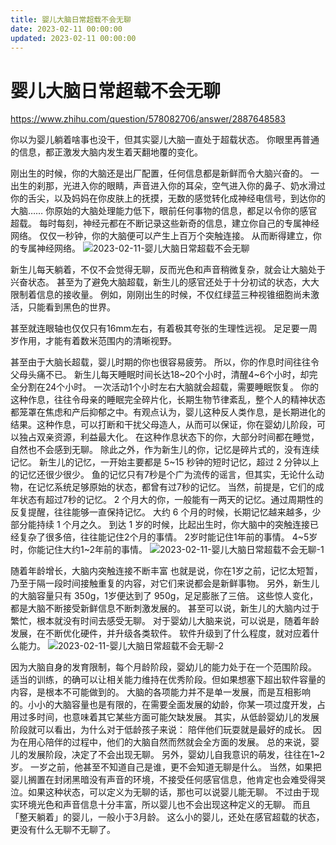 ```yaml
---
title: 婴儿大脑日常超载不会无聊
date: 2023-02-11 00:00:00
updated: 2023-02-11 00:00:00
---
```


# 婴儿大脑日常超载不会无聊

https://www.zhihu.com/question/578082706/answer/2887648583

你以为婴儿躺着啥事也没干，但其实婴儿大脑一直处于超载状态。
你眼里再普通的信息，都正激发大脑内发生着天翻地覆的变化。

刚出生的时候，你的大脑还是出厂配置，任何信息都是新鲜而令大脑兴奋的。
一出生的刹那，光进入你的眼睛，声音进入你的耳朵，空气进入你的鼻子、奶水滑过你的舌尖，以及妈妈在你皮肤上的抚摸，无数的感觉转化成神经电信号，到达你的大脑……
你原始的大脑处理能力低下，眼前任何事物的信息，都足以令你的感官超载。
每时每刻，神经元都在不断记录这些新奇的信息，建立你自己的专属神经网络。
仅仅一秒钟，你的大脑便可以产生上百万个突触连接。
从而断得建立，你的专属神经网络。
![2023-02-11-婴儿大脑日常超载不会无聊](assets/2023-02-11-婴儿大脑日常超载不会无聊.jpeg)

新生儿每天躺着，不仅不会觉得无聊，反而光色和声音稍微复杂，就会让大脑处于兴奋状态。
甚至为了避免大脑超载，新生儿的感官还处于十分初试的状态，大大限制着信息的接收量。
例如，刚刚出生的时候，不仅红绿蓝三种视锥细胞尚未激活，只能看到黑色的世界。

甚至就连眼轴也仅仅只有16mm左右，有着极其夸张的生理性远视。
足足要一周岁作用，才能有着数米范围内的清晰视野。

甚至由于大脑长超载，婴儿时期的你也很容易疲劳。
所以，你的作息时间往往令父母头痛不已。
新生儿每天睡眠时间长达18~20个小时，清醒4~6个小时，却完全分割在24个小时。
一次活动1个小时左右大脑就会超载，需要睡眠恢复。
你的这种作息，往往令母亲的睡眠完全碎片化，长期生物节律紊乱，整个人的精神状态都笼罩在焦虑和产后抑郁之中。有观点认为，婴儿这种反人类作息，是长期进化的结果。这种作息，可以打断和干扰父母造人，从而可以保证，你在婴幼儿阶段，可以独占双亲资源，利益最大化。
在这种作息状态下的你，大部分时间都在睡觉，自然也不会感到无聊。
除此之外，作为新生儿的你，记忆是碎片式的，没有连续记忆。
新生儿的记忆，一开始主要都是 5~15 秒钟的短时记忆，超过 2 分钟以上的记忆还很少很少。
鱼的记忆只有7秒是个广为流传的谣言，但其实，无论什么动物，在记忆系统足够原始的状态，都曾有过7秒的记忆。
当然，前提是，它们的成年状态有超过7秒的记忆。
2 个月大的你，一般能有一两天的记忆。通过周期性的反复提醒，往往能够一直保持记忆。
大约 6 个月的时候，长期记忆越来越多，少部分能持续 1 个月之久。
到达 1 岁的时候，比起出生时，你大脑中的突触连接已经复杂了很多倍，往往能记住2个月的事情。
2岁时能记住1年前的事情。
4~5岁时，你能记住大约1~2年前的事情。
![2023-02-11-婴儿大脑日常超载不会无聊-1](assets/2023-02-11-婴儿大脑日常超载不会无聊-1.jpeg)

随着年龄增长，大脑内突触连接不断丰富
也就是说，你在1岁之前，记忆太短暂，乃至于隔一段时间接触重复的内容，对它们来说都会是新鲜事物。
另外，新生儿的大脑容量只有 350g，1岁便达到了 950g，足足膨胀了三倍。
这些惊人变化，都是大脑不断接受新鲜信息不断刺激发展的。
甚至可以说，新生儿的大脑内过于繁忙，根本就没有时间去感受无聊。
对于婴幼儿大脑来说，可以说是，随着年龄发展，在不断优化硬件，并升级各类软件。
软件升级到了什么程度，就对应着什么能力。
![2023-02-11-婴儿大脑日常超载不会无聊-2](assets/2023-02-11-婴儿大脑日常超载不会无聊-2.jpeg)

因为大脑自身的发育限制，每个月龄阶段，婴幼儿的能力处于在一个范围阶段。
适当的训练，的确可以让相关能力维持在优秀阶段。但如果想塞下超出软件容量的内容，是根本不可能做到的。
大脑的各项能力并不是单一发展，而是互相影响的。小小的大脑容量也是有限的，在需要全面发展的幼龄，你某一项过度开发，占用过多时间，也意味着其它某些方面可能欠缺发展。
其实，从低龄婴幼儿的发展阶段就可以看出，为什么对于低龄孩子来说：
陪伴他们玩耍就是最好的成长。
因为在用心陪伴的过程中，他们的大脑自然而然就会全方面的发展。
总的来说，婴儿的发展阶段，决定了不会出现无聊。
另外，婴幼儿自我意识的萌发，往往在1~2岁。
一岁之前，他甚至不知道自己是谁，更不会知道无聊是什么。
当然，如果把婴儿搁置在封闭黑暗没有声音的环境，不接受任何感官信息，他肯定也会难受得哭泣。如果这种状态，可以定义为无聊的话，那也可以说婴儿能无聊。
不过由于现实环境光色和声音信息十分丰富，所以婴儿也不会出现这种定义的无聊。
而且「整天躺着」的婴儿，一般小于3月龄。
这么小的婴儿，还处在感官超载的状态，更没有什么无聊不无聊了。
